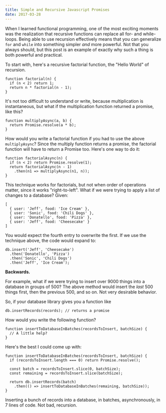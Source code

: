 ```yaml
---
title: Simple and Recursive Javascript Promises
date: 2017-03-28
---
```


When I learned functional programming, one of the most exciting moments was the realization that recursive functions can replace all for- and while-loops. Being able to use recursion effectively means that you can generalize `for` and `while` into something simpler _and_ more powerful. Not that you always should, but this post is an example of exactly why such a thing is both powerful and practical.

To start with, here's a recursive factorial function, the "Hello World" of recursion.

    function factorial(n) {
      if (n < 2) return 1;
      return n * factorial(n - 1);
    }

It's not too difficult to understand or write, because multiplication is instantaneous, but what if the multiplication function returned a promise, like this?

    function multiplyAsync(a, b) {
      return Promise.resolve(a * b);
    }

How would you write a factorial function if you had to use the above `multiplyAsync`? Since the multiply function returns a promise, the factorial function will have to return a Promise too. Here's one way to do it:

    function factorialAsync(n) {
      if (n < 2) return Promise.resolve(1);
      return factorialAsync(n - 1)
        .then(n1 => multiplyAsync(n1, n));
    }

This technique works for factorials, but not when order of operations matter, since it works "right-to-left". What if we were trying to apply a list of changes to a database? Given:

    [
      { user: 'Jeff', food: 'Ice Cream' },
      { user: 'Sonic', food: 'Chili Dogs' },
      { user: 'Donatello', food: 'Pizza' },
      { user: 'Jeff', food: 'Cheesecake' }
    ]

You would expect the fourth entry to overwrite the first. If we use the technique above, the code would expand to:

    db.insert('Jeff', 'Cheesecake')
      .then('Donatello', 'Pizza')
      .then('Sonic', 'Chili Dogs')
      .then('Jeff', 'Ice Cream');

**Backwards.**

For example, what if we were trying to insert over 9000 things into a database in groups of 500? The above method would insert the _last_ 500 things first, then the previous 500, and so on. Not very desirable behavior.

So, if your database library gives you a function like

    db.insertRecords(records); // returns a promise

How would you write the following function?

    function insertToDatabaseInBatches(recordsToInsert, batchSize) {
      // A little help?
    }

Here's the best I could come up with:

    function insertToDatabaseInBatches(recordsToInsert, batchSize) {
      if (recordsToInsert.length === 0) return Promise.resolve();

      const batch = recordsToInsert.slice(0, batchSize);
      const remaining = recordsToInsert.slice(batchSize);

      return db.insertRecords(batch)
        .then(() => insertToDatabaseInBatches(remaining, batchSize));
    }

Inserting a bunch of records into a database, in batches, asynchronously, in 7 lines of code. Not bad, recursion.

